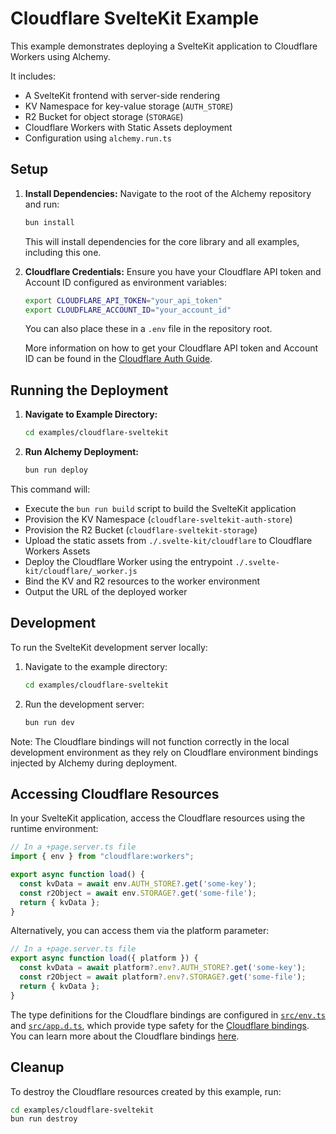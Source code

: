 # Cloudflare SvelteKit Example

This example demonstrates deploying a SvelteKit application to Cloudflare Workers using Alchemy.

It includes:

- A SvelteKit frontend with server-side rendering
- KV Namespace for key-value storage (`AUTH_STORE`)
- R2 Bucket for object storage (`STORAGE`) 
- Cloudflare Workers with Static Assets deployment
- Configuration using `alchemy.run.ts`

## Setup

1. **Install Dependencies:** Navigate to the root of the Alchemy repository and run:
   ```bash
   bun install
   ```
   This will install dependencies for the core library and all examples, including this one.

2. **Cloudflare Credentials:** Ensure you have your Cloudflare API token and Account ID configured as environment variables:
   ```bash
   export CLOUDFLARE_API_TOKEN="your_api_token"
   export CLOUDFLARE_ACCOUNT_ID="your_account_id"
   ```
   You can also place these in a `.env` file in the repository root.

   More information on how to get your Cloudflare API token and Account ID can be found in the [Cloudflare Auth Guide](https://alchemy.run/docs/guides/cloudflare-auth.html).

## Running the Deployment

1. **Navigate to Example Directory:**
   ```bash
   cd examples/cloudflare-sveltekit
   ```

2. **Run Alchemy Deployment:**
   ```bash
   bun run deploy
   ```

This command will:

- Execute the `bun run build` script to build the SvelteKit application
- Provision the KV Namespace (`cloudflare-sveltekit-auth-store`)
- Provision the R2 Bucket (`cloudflare-sveltekit-storage`) 
- Upload the static assets from `./.svelte-kit/cloudflare` to Cloudflare Workers Assets
- Deploy the Cloudflare Worker using the entrypoint `./.svelte-kit/cloudflare/_worker.js`
- Bind the KV and R2 resources to the worker environment
- Output the URL of the deployed worker

## Development

To run the SvelteKit development server locally:

1. Navigate to the example directory:
   ```bash
   cd examples/cloudflare-sveltekit
   ```
2. Run the development server:
   ```bash
   bun run dev
   ```

Note: The Cloudflare bindings will not function correctly in the local development environment as they rely on Cloudflare environment bindings injected by Alchemy during deployment.

## Accessing Cloudflare Resources

In your SvelteKit application, access the Cloudflare resources using the runtime environment:

```typescript
// In a +page.server.ts file
import { env } from "cloudflare:workers";

export async function load() {
  const kvData = await env.AUTH_STORE?.get('some-key');
  const r2Object = await env.STORAGE?.get('some-file');
  return { kvData };
}
```

Alternatively, you can access them via the platform parameter:

```typescript
// In a +page.server.ts file
export async function load({ platform }) {
  const kvData = await platform?.env?.AUTH_STORE?.get('some-key');
  const r2Object = await platform?.env?.STORAGE?.get('some-file');
  return { kvData };
}
```

The type definitions for the Cloudflare bindings are configured in [`src/env.ts`](./src/env.ts) and [`src/app.d.ts`](./src/app.d.ts), which provide type safety for the [Cloudflare bindings](https://svelte.dev/docs/kit/adapter-cloudflare#Runtime-APIs). You can learn more about the Cloudflare bindings [here](https://developers.cloudflare.com/pages/framework-guides/deploy-a-svelte-kit-site/).

## Cleanup

To destroy the Cloudflare resources created by this example, run:

```bash
cd examples/cloudflare-sveltekit
bun run destroy
```
